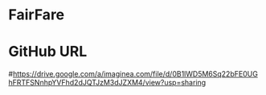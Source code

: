 # FairFare

# GitHub URL
#https://drive.google.com/a/imaginea.com/file/d/0B1lWD5M6Sq22bFE0UGhFRTFSNnhpYVFhd2dJQTJzM3dJZXM4/view?usp=sharing
